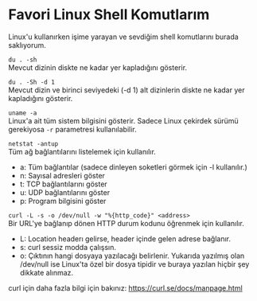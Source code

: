 
# Favori Linux Shell Komutlarım
Linux'u kullanırken işime yarayan ve sevdiğim shell komutlarını burada saklıyorum.

`du . -sh`<br>
Mevcut dizinin diskte ne kadar yer kapladığını gösterir.

`du . -Sh -d 1`<br>
Mevcut dizin ve birinci seviyedeki (-d 1) alt dizinlerin diskte ne kadar yer kapladığını gösterir.

`uname -a`<br>
Linux'a ait tüm sistem bilgisini gösterir. Sadece Linux çekirdek sürümü gerekiyosa `-r` parametresi kullanılabilir.

`netstat -antup`<br>
Tüm ağ bağlantılarını listelemek için kullanılır. 
- a: Tüm bağlantılar (sadece dinleyen soketleri görmek için -l kullanılır.)
- n: Sayısal adresleri göster
- t: TCP bağlantılarını göster
- u: UDP bağlantılarını göster
- p: Program bilgisini göster

`curl -L -s -o /dev/null -w "%{http_code}" <address>`<br>
Bir URL'ye bağlanıp dönen HTTP durum kodunu öğrenmek için kullanılır. <br>
- L: Location headerı gelirse, header içinde gelen adrese bağlanır.
- s: curl sessiz modda çalışsın.
- o: Çıktının hangi dosyaya yazılacağı belirlenir. Yukarıda yazılmış olan /dev/null ise Linux'ta özel bir dosya tipidir ve buraya yazılan hiçbir şey dikkate alınmaz.

curl için daha fazla bilgi için bakınız: https://curl.se/docs/manpage.html
